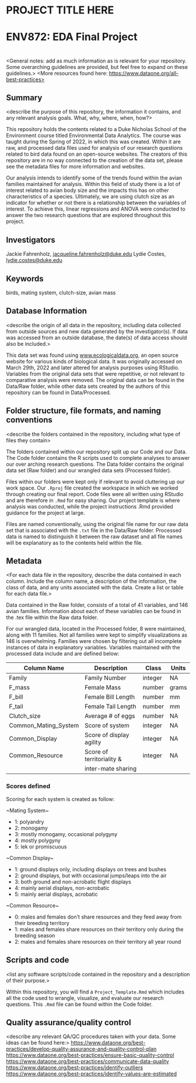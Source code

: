 # PROJECT TITLE HERE
# ENV872: EDA Final Project

# 

<General notes: add as much information as is relevant for your repository. Some overarching guidelines are provided, but feel free to expand on these guidelines.>
<More resources found here: https://www.dataone.org/all-best-practices>
<Delete the text inside the brackets when formatting your file.>

## Summary

<describe the purpose of this repository, the information it contains, and any relevant analysis goals. What, why, where, when, how?>

This repository holds the contents related to a Duke Nicholas School of the Environment course titled Environmental Data Analytics. The course was taught during the Spring of 2022, in which this was created. Within it are raw, and processed data files used for analysis of our research questions related to bird data found on an open-source websites. The creators of this repository are in no way connected to the creation of the data set, please see the metadata files for more information and websites.

Our analysis intends to identify some of the trends found within the avian families maintained for analysis. Within this field of study there is a lot of interest related to avian body size and the impacts this has on other characteristics of a species. Ultimately, we are using clutch size as an indicator for whether or not there is a relationship between the variables of interest. To achieve this, linear regressions and ANOVA were conducted to answer the two research questions that are explored throughout this project.


## Investigators

Jackie Fahrenholz, jacqueline.fahrenholz@duke.edu
Lydie Costes, lydie.costes@duke.edu

## Keywords

<add relevant keywords here>

birds, mating system, clutch-size, avian mass


## Database Information

<describe the origin of all data in the repository, including data collected from outside sources and new data generated by the investigator(s). If data was accessed from an outside database, the date(s) of data access should also be included.>

This data set was found using www.ecologicaldata.org, an open source website for various kinds of biological data. It was originally accessed on March 29th, 2022 and later altered for analysis purposes using RStudio. Variables from the original data sets that were repetitive, or not relevant to comparative analysis were removed. The original data can be found in the Data/Raw folder, while other data sets created by the authors of this repository can be found in Data/Processed. 


## Folder structure, file formats, and naming conventions 

<describe the folders contained in the repository, including what type of files they contain>

The folders contained within our repository split up our Code and our Data. The Code folder contains the R scripts used to complete analyses to answer our over arching research questions. The Data folder contains the original data set (Raw folder) and our wrangled data sets (Processed folder).

<describe the formats of files for the various purposes contained in the repository>

Files within our folders were kept only if relevant to avoid cluttering up our work space. Our `.Rproj` file created the workspace in which we worked through creating our final report. Code files were all written using RStudio and are therefore in `.Rmd` for easy sharing. Our project template is where analysis was conducted, while the project instructions .Rmd provided guidance for the project at large. 

<describe your file naming conventions>

Files are named conventionally, using the original file name for our raw data set that is associated with the `.txt` file in the Data/Raw folder. Processed data is named to distinguish it between the raw dataset and all file names will be explanatory as to the contents held within the file. 

## Metadata

<For each data file in the repository, describe the data contained in each column. Include the column name, a description of the information, the class of data, and any units associated with the data. Create a list or table for each data file.> 

Data contained in the Raw folder, consists of a total of 41 variables, and 146 avian families. Information about each of these variables can be found in the .tex file within the Raw data folder.

For our wrangled data, located in the Processed folder, 8 were maintained, along with 11 families. Not all families were kept to simplify visualizations as 146 is overwhelming. Families were chosen by filtering out all incomplete instances of data in explanatory variables. Variables maintained with the processed data include and are defined below:

|Column Name           | Description                | Class   | Units |
|--------------------  | -------------------------- | ------- | ----- |
|  Family              | Family Number              | integer | NA    |
|  F_mass              | Female Mass                | number  | grams |
|  F_bill              | Female Bill Length         | number  | mm    |
|  F_tail              | Female Tail Length         | number  | mm    |
| Clutch_size          | Average # of eggs          | number  | NA    |
| Common_Mating_System | Score of system            | integer | NA    |
| Common_Display       | Score of display agility   | integer | NA    |
| Common_Resource      | Score of territoriality &  | integer | NA    |
|                      |  inter-mate sharing        |         |       |

### Scores defined

Scoring for each system is created as follow:

~Mating System~
* 1: polyandry
* 2: monogamy
* 3: mostly monogamy, occasional polygyny
* 4: mostly polygyny
* 5: lek or promiscuous

~Common Display~
* 1: ground displays only, including displays on trees and bushes
* 2: ground displays, but with occasional jumps/leaps into the air
* 3: both ground and non-acrobatic flight displays
* 4: mainly aerial displays, non-acrobatic 
* 5: mainly aerial displays, acrobatic

~Common Resource~
* 0: males and females don't share resources and they feed away from their breeding territory
* 1: males and females share resources on their territory only during the breeding season
* 2: males and females share resources on their territory all year round

## Scripts and code

<list any software scripts/code contained in the repository and a description of their purpose.>

Within this repository, you will find a `Project_Template.Rmd` which includes all the code used to wrangle, visualize, and evaluate our research questions. This `.Rmd` file can be found within the Code folder. 

## Quality assurance/quality control

<describe any relevant QA/QC procedures taken with your data. Some ideas can be found here:>
<https://www.dataone.org/best-practices/develop-quality-assurance-and-quality-control-plan>
<https://www.dataone.org/best-practices/ensure-basic-quality-control>
<https://www.dataone.org/best-practices/communicate-data-quality>
<https://www.dataone.org/best-practices/identify-outliers>
<https://www.dataone.org/best-practices/identify-values-are-estimated>
